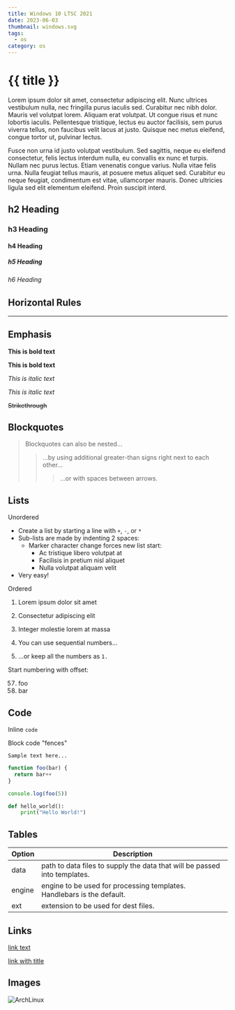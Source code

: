 ```yaml
---
title: Windows 10 LTSC 2021
date: 2023-06-03
thumbnail: windows.svg
tags:
  - os
category: os
---
```


# {{ title }}

Lorem ipsum dolor sit amet, consectetur adipiscing elit. Nunc ultrices vestibulum nulla, nec fringilla purus iaculis sed. Curabitur nec nibh dolor. Mauris vel volutpat lorem. Aliquam erat volutpat. Ut congue risus et nunc lobortis iaculis. Pellentesque tristique, lectus eu auctor facilisis, sem purus viverra tellus, non faucibus velit lacus at justo. Quisque nec metus eleifend, congue tortor ut, pulvinar lectus.

Fusce non urna id justo volutpat vestibulum. Sed sagittis, neque eu eleifend consectetur, felis lectus interdum nulla, eu convallis ex nunc et turpis. Nullam nec purus lectus. Etiam venenatis congue varius. Nulla vitae felis urna. Nulla feugiat tellus mauris, at posuere metus aliquet sed. Curabitur eu neque feugiat, condimentum est vitae, ullamcorper mauris. Donec ultricies ligula sed elit elementum eleifend. Proin suscipit interd.

## h2 Heading

### h3 Heading

#### h4 Heading

##### h5 Heading

###### h6 Heading

## Horizontal Rules

---

## Emphasis

**This is bold text**

__This is bold text__

*This is italic text*

_This is italic text_

~~Strikethrough~~

## Blockquotes

> Blockquotes can also be nested...
>
> > ...by using additional greater-than signs right next to each other...
> >
> > > ...or with spaces between arrows.

## Lists

Unordered

- Create a list by starting a line with `+`, `-`, or `*`
- Sub-lists are made by indenting 2 spaces:
  - Marker character change forces new list start:
    - Ac tristique libero volutpat at
    * Facilisis in pretium nisl aliquet
    - Nulla volutpat aliquam velit
- Very easy!

Ordered

1. Lorem ipsum dolor sit amet
2. Consectetur adipiscing elit
3. Integer molestie lorem at massa

4. You can use sequential numbers...
5. ...or keep all the numbers as `1.`

Start numbering with offset:

57. foo
1. bar

## Code

Inline `code`

Block code "fences"

```
Sample text here...
```

```js
function foo(bar) {
  return bar++
}

console.log(foo(5))
```

```python
def hello_world():
    print("Hello World!")
```

## Tables

| Option | Description                                                               |
| ------ | ------------------------------------------------------------------------- |
| data   | path to data files to supply the data that will be passed into templates. |
| engine | engine to be used for processing templates. Handlebars is the default.    |
| ext    | extension to be used for dest files.                                      |

## Links

[link text](https://www.11ty.dev/)

[link with title](https://www.11ty.dev/docs/getting-started/ 'title text!')

## Images

![ArchLinux](/images/hello-world.webp)
